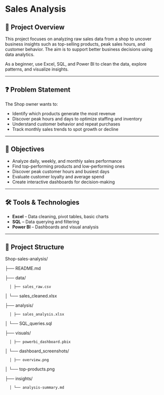 # Sales Analysis

## 📌 Project Overview

This project focuses on analyzing raw sales data from a shop to uncover business insights such as top-selling products, peak sales hours, and customer behavior. The aim is to support better business decisions using data analytics.

As a beginner, use Excel, SQL, and Power BI to clean the data, explore patterns, and visualize insights.

---

## ❓ Problem Statement

The Shop owner wants to:
- Identify which products generate the most revenue
- Discover peak hours and days to optimize staffing and inventory
- Understand customer behavior and repeat purchases
- Track monthly sales trends to spot growth or decline

---

## 🎯 Objectives

- Analyze daily, weekly, and monthly sales performance
- Find top-performing products and low-performing ones
- Discover peak customer hours and busiest days
- Evaluate customer loyalty and average spend
- Create interactive dashboards for decision-making

---

## 🛠️ Tools & Technologies

- **Excel** – Data cleaning, pivot tables, basic charts
- **SQL** – Data querying and filtering
- **Power BI** – Dashboards and visual analysis

---

## 📁 Project Structure
  Shop-sales-analysis/
  
  ├── README.md
  
  ├── data/
  
      │ ├── sales_raw.csv
  
  │ └── sales_cleaned.xlsx
  
  ├── analysis/
  
      │ ├── sales_analysis.xlsx
  
  │ └── SQL_queries.sql
  
  ├── visuals/
  
      │ ├── powerbi_dashboard.pbix
  
  │ └── dashboard_screenshots/
  
      │ ├── overview.png
  
  │ └── top-products.png
  
  ├── insights/
  
      │ └── analysis-summary.md
  

